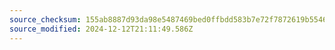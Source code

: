 ```yaml
---
source_checksum: 155ab8887d93da98e5487469bed0ffbdd583b7e72f7872619b554690586e2d08
source_modified: 2024-12-12T21:11:49.586Z
---
```


